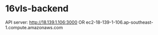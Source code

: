 # 16vls-backend
API server:
http://18.139.1.106:3000
OR
ec2-18-139-1-106.ap-southeast-1.compute.amazonaws.com
